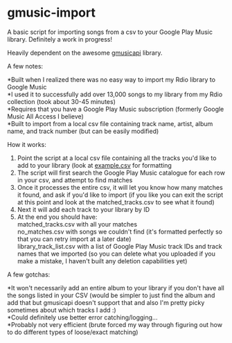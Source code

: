 # gmusic-import
A basic script for importing songs from a csv to your Google Play Music library. Definitely a work in progress!

Heavily dependent on the awesome <a target="_blank" href="https://github.com/simon-weber/gmusicapi">gmusicapi</a> library.

A few notes:

*Built when I realized there was no easy way to import my Rdio library to Google Music<br/>
*I used it to successfully add over 13,000 songs to my library from my Rdio collection (took about 30-45 minutes)<br/>
*Requires that you have a Google Play Music subscription (formerly Google Music All Access I believe)<br/>
*Built to import from a local csv file containing track name, artist, album name, and track number (but can be easily modified)<br/>

How it works:

<ol>
	<li>Point the script at a local csv file containing all the tracks you'd like to add to your library (look at <a href="#">example.csv</a> for formatting</li>
	<li>The script will first search the Google Play Music catalogue for each row in your csv, and attempt to find matches</li>
	<li>Once it processes the entire csv, it will let you know how many matches it found, and ask if you'd like to import (if you like you can exit the script at this point and look at the matched_tracks.csv to see what it found)</li>
	<li>Next it will add each track to your library by ID</li>
	<li>At the end you should have:<br/>
		matched_tracks.csv with all your matches<br/>
		no_matches.csv with songs we couldn't find (it's formatted perfectly so that you can retry import at a later date)<br/>
		library_track_list.csv with a list of Google Play Music track IDs and track names that we imported (so you can delete what you uploaded if you make a mistake, I haven't built any deletion capabilities yet)<br/>
	</li>
</ol>

A few gotchas:

*It won't necessarily add an entire album to your library if you don't have all the songs listed in your CSV (would be simpler to just find the album and add that but gmusicapi doesn't support that and also I'm pretty picky sometimes about which tracks I add :)<br/>
*Could definitely use better error catching/logging...<br/>
*Probably not very efficient (brute forced my way through figuring out how to do different types of loose/exact matching)<br/>
